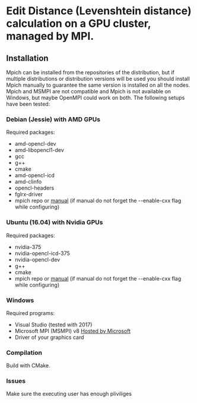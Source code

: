 # Edit Distance (Levenshtein distance) calculation on a GPU cluster, managed by MPI.

## Installation
Mpich can be installed from the repositories of the distribution, but if multiple distributions or distribution versions will be used you should install Mpich manually to guarantee the same version is installed on all the nodes.
Mpich and MSMPI are not compatible and Mpich is not available on Windows, but maybe OpenMPI could work on both.
The following setups have been tested:

### Debian (Jessie) with AMD GPUs
Required packages:
 * amd-opencl-dev
 * amd-libopencl1-dev
 * gcc
 * g++
 * cmake
 * amd-opencl-icd
 * amd-clinfo
 * opencl-headers
 * fglrx-driver
 * mpich repo or [manual](http://www.mpich.org/static/downloads/3.2/mpich-3.2-installguide.pdf) (if manual do not forget the --enable-cxx flag while configuring)

### Ubuntu (16.04) with Nvidia GPUs
Required packages:
 * nvidia-375
 * nvidia-opencl-icd-375
 * nvidia-opencl-dev
 * g++
 * cmake
 * mpich repo or [manual](http://www.mpich.org/static/downloads/3.2/mpich-3.2-installguide.pdf) (if manual do not forget the --enable-cxx flag while configuring)
 
### Windows
Required programs:
 * Visual Studio (tested with 2017)
 * Microsoft MPI (MSMPI) v8 [Hosted by Microsoft](https://www.microsoft.com/en-us/download/details.aspx?id=54607)
 * Driver of your graphics card

### Compilation
Build with CMake.

### Issues
Make sure the executing user has enough pliviliges
